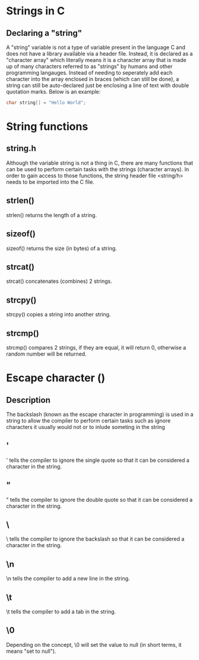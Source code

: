 # Strings in C
## Declaring a "string"
A "string" variable is not a type of variable present in the language C and does not have a library available via a header file. Instead, it is declared as a "character array" which literally means it is a character array that is made up of many characters referred to as "strings" by humans and other programming langauges. Instead of needing to seperately add each character into the array enclosed in braces (which can still be done), a string can still be auto-declared just be enclosing a line of text with double quotation marks. Below is an example:

```c
char string[] = "Hello World";
```

# String functions
## string.h
Although the variable string is not a thing in C, there are many functions that can be used to perform certain tasks with the strings (character arrays). In order to gain access to those functions, the string header file <string/h> needs to be imported into the C file.

## strlen()
strlen() returns the length of a string.

## sizeof()
sizeof() returns the size (in bytes) of a string.

## strcat()
strcat() concatenates (combines) 2 strings.

## strcpy()
strcpy() copies a string into another string.

## strcmp()
strcmp() compares 2 strings, if they are equal, it will return 0, otherwise a random number will be returned.

# Escape character (\)
## Description
The backslash (known as the escape character in programming) is used in a string to allow the compiler to perform certain tasks such as ignore characters it usually would not or to inlude someting in the string

## \'
\' tells the compiler to ignore the single quote so that it can be considered a character in the string.

## \"
\" tells the compiler to ignore the double quote so that it can be considered a character in the string.

## \\
\\ tells the compiler to ignore the backslash so that it can be considered a character in the string.

## \n
\n tells the compiler to add a new line in the string.

## \t
\t tells the compiler to add a tab in the string.

## \0
Depending on the concept, \0 will set the value to null (in short terms, it means "set to null").